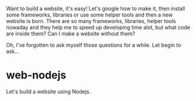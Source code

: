 Want to build a website, it's easy! Let's google how to make it, then install some frameworks, libraries or use some helper tools and then a new website is born. There are so many frameworks, libraries, helper tools nowaday and they help me to speed up developing time alot, but what code are inside them? Can I make a website without them?

Oh, I've forgotten to ask myself those questions for a while. Let begin to ask...

# web-nodejs
Let's build a website using Nodejs.
